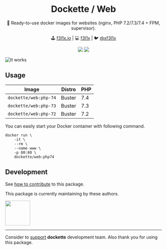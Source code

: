<h1 align=center>Dockette / Web</h1>

<p align=center>
   🐳 Ready-to-use docker images for websites (nginx, PHP 7.2/7.3/7.4 + FPM, supervisor).
</p>

<p align=center>
🕹 <a href="https://f3l1x.io">f3l1x.io</a> | 💻 <a href="https://github.com/f3l1x">f3l1x</a> | 🐦 <a href="https://twitter.com/xf3l1x">@xf3l1x</a>
</p>

<p align=center>
	<a href="https://hub.docker.com/r/dockette/web/"><img src="https://img.shields.io/docker/stars/dockette/web.svg?style=flat"></a>
	<a href="https://hub.docker.com/r/dockette/web/"><img src="https://img.shields.io/docker/pulls/dockette/web.svg?style=flat"></a>
</p>

![](https://github.com/dockette/web/blob/master/screenshot.png "It works")

## Usage

| Image                 | Distro | PHP |
|-----------------------|--------|-----|
| `dockette/web:php-74` | Buster | 7.4 |
| `dockette/web:php-73` | Buster | 7.3 |
| `dockette/web:php-72` | Buster | 7.2 |

You can easily start your Docker container with following command.

```
docker run \
	-it \
	--rm \
	--name www \
	-p 80:80 \
	dockette/web:php74
```

## Development

See [how to contribute](https://contributte.org/contributing.html) to this package.

This package is currently maintaining by these authors.

<a href="https://github.com/f3l1x">
    <img width="80" height="80" src="https://avatars2.githubusercontent.com/u/538058?v=3&s=80">
</a>

-----

Consider to [support](https://contributte.org/partners.html) **dockette** development team.
Also thank you for using this package.
